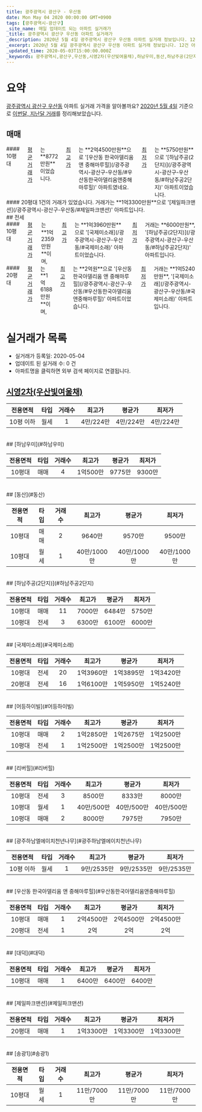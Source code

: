 ```yaml
---
title: 광주광역시 광산구 - 우산동
date: Mon May 04 2020 00:00:00 GMT+0900
tags: [광주광역시-광산구]
_site_name: 매일 업데이트 되는 아파트 실거래가
_title: 광주광역시 광산구 우산동 아파트 실거래가
_description: 2020년 5월 4일 광주광역시 광산구 우산동 아파트 실거래 정보입니다. 12건 아파트 정보가 있습니다.
_excerpt: 2020년 5월 4일 광주광역시 광산구 우산동 아파트 실거래 정보입니다. 12건 아파트 정보가 있습니다.
_updated_time: 2020-05-03T15:00:00.000Z
_keywords: 광주광역시,광산구,우산동,시영2차(우산빛여울채),하남우미,동산,하남주공(2단지),국제미소래,어등하이빌,리버힐,광주하남엘에이치천년나무,우산동 한국아델리움 앤 중해마루힐,대덕,제일파크맨션,송광1
---
```





# 요약
<ins>광주광역시 광산구 우산동</ins> 아파트 실거래 가격을 알아볼까요? <ins>2020년 5월 4일</ins> 기준으로 <ins>이번달, 지난달 거래</ins>를 정리해보았습니다.

## 매매
<div class="container">
<div class="six columns" markdown="1">
#### 10평대
<ins>평균 거래가</ins>는 **8772만원**이었습니다. <ins>최고가</ins>는 **2억4500만원**으로 '[우산동 한국아델리움 앤 중해마루힐](/광주광역시-광산구-우산동/#우산동한국아델리움앤중해마루힐)' 아파트였네요. <ins>최저가</ins>는 **5750만원**으로 '[하남주공(2단지)](/광주광역시-광산구-우산동/#하남주공2단지)' 아파트이었습니다.
</div>
<div class="six columns" markdown="1">
#### 20평대
1건의 거래가 있었습니다. 거래가는 **1억3300만원**으로 '[제일파크맨션](/광주광역시-광산구-우산동/#제일파크맨션)' 아파트입니다.
</div>
</div>
## 전세
<div class="container">
<div class="six columns" markdown="1">
#### 10평대
<ins>평균 거래가</ins>는 **1억2359만원**이며, <ins>최고가</ins>는 **1억3960만원**으로 '[국제미소래](/광주광역시-광산구-우산동/#국제미소래)' 아파트이었습니다. <ins>최저가</ins> 거래는 **6000만원**, '[하남주공(2단지)](/광주광역시-광산구-우산동/#하남주공2단지)' 아파트입니다.
</div>
<div class="six columns" markdown="1">
#### 20평대
<ins>평균 거래가</ins>는 **1억6188만원**이며, <ins>최고가</ins>는 **2억원**으로 '[우산동 한국아델리움 앤 중해마루힐](/광주광역시-광산구-우산동/#우산동한국아델리움앤중해마루힐)' 아파트이었습니다. <ins>최저가</ins> 거래는 **1억5240만원**, '[국제미소래](/광주광역시-광산구-우산동/#국제미소래)' 아파트입니다.
</div>
</div>



# 실거래가 목록
- 실거래가 등록일: 2020-05-04
- 업데이트 된 실거래 수: 0 건
- 아파트명을 클릭하면 외부 검색 페이지로 연결됩니다.

## [시영2차(우산빛여울채)](#시영2차우산빛여울채)

|전용면적|타입|거래수|최고가|평균가|최저가|
|:---:|:---:|:---:|:---:|:---:|:---:|
|10평 이하|<span class="deal-type-3">월세</span>|1|4만/224만|4만/224만|4만/224만|

<br/>
## [하남우미](#하남우미)

|전용면적|타입|거래수|최고가|평균가|최저가|
|:---:|:---:|:---:|:---:|:---:|:---:|
|10평대|<span class="deal-type-1">매매</span>|4|1억500만|9775만|9300만|

<br/>
## [동산](#동산)

|전용면적|타입|거래수|최고가|평균가|최저가|
|:---:|:---:|:---:|:---:|:---:|:---:|
|10평대|<span class="deal-type-1">매매</span>|2|9640만|9570만|9500만|
|10평대|<span class="deal-type-3">월세</span>|1|40만/1000만|40만/1000만|40만/1000만|

<br/>
## [하남주공(2단지)](#하남주공2단지)

|전용면적|타입|거래수|최고가|평균가|최저가|
|:---:|:---:|:---:|:---:|:---:|:---:|
|10평대|<span class="deal-type-1">매매</span>|11|7000만|6484만|5750만|
|10평대|<span class="deal-type-2">전세</span>|3|6300만|6100만|6000만|

<br/>
## [국제미소래](#국제미소래)

|전용면적|타입|거래수|최고가|평균가|최저가|
|:---:|:---:|:---:|:---:|:---:|:---:|
|10평대|<span class="deal-type-2">전세</span>|20|1억3960만|1억3895만|1억3420만|
|20평대|<span class="deal-type-2">전세</span>|16|1억6100만|1억5950만|1억5240만|

<br/>
## [어등하이빌](#어등하이빌)

|전용면적|타입|거래수|최고가|평균가|최저가|
|:---:|:---:|:---:|:---:|:---:|:---:|
|10평대|<span class="deal-type-1">매매</span>|2|1억2850만|1억2675만|1억2500만|
|10평대|<span class="deal-type-2">전세</span>|1|1억2500만|1억2500만|1억2500만|

<br/>
## [리버힐](#리버힐)

|전용면적|타입|거래수|최고가|평균가|최저가|
|:---:|:---:|:---:|:---:|:---:|:---:|
|10평대|<span class="deal-type-2">전세</span>|3|8500만|8333만|8000만|
|10평대|<span class="deal-type-3">월세</span>|1|40만/500만|40만/500만|40만/500만|
|10평대|<span class="deal-type-1">매매</span>|2|8000만|7975만|7950만|

<br/>
## [광주하남엘에이치천년나무](#광주하남엘에이치천년나무)

|전용면적|타입|거래수|최고가|평균가|최저가|
|:---:|:---:|:---:|:---:|:---:|:---:|
|10평 이하|<span class="deal-type-3">월세</span>|1|9만/2535만|9만/2535만|9만/2535만|

<br/>
## [우산동 한국아델리움 앤 중해마루힐](#우산동한국아델리움앤중해마루힐)

|전용면적|타입|거래수|최고가|평균가|최저가|
|:---:|:---:|:---:|:---:|:---:|:---:|
|10평대|<span class="deal-type-1">매매</span>|1|2억4500만|2억4500만|2억4500만|
|20평대|<span class="deal-type-2">전세</span>|1|2억|2억|2억|

<br/>
## [대덕](#대덕)

|전용면적|타입|거래수|최고가|평균가|최저가|
|:---:|:---:|:---:|:---:|:---:|:---:|
|10평대|<span class="deal-type-1">매매</span>|1|6400만|6400만|6400만|

<br/>
## [제일파크맨션](#제일파크맨션)

|전용면적|타입|거래수|최고가|평균가|최저가|
|:---:|:---:|:---:|:---:|:---:|:---:|
|20평대|<span class="deal-type-1">매매</span>|1|1억3300만|1억3300만|1억3300만|

<br/>
## [송광1](#송광1)

|전용면적|타입|거래수|최고가|평균가|최저가|
|:---:|:---:|:---:|:---:|:---:|:---:|
|10평대|<span class="deal-type-3">월세</span>|1|11만/7000만|11만/7000만|11만/7000만|

<br/>



